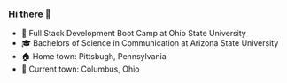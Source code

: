 ### Hi there 👋

- :school_satchel: Full Stack Development Boot Camp at Ohio State University 
- :mortar_board: Bachelors of Science in Communication at Arizona State University 
- :house: Home town: Pittsbugh, Pennsylvania 
- :round_pushpin: Current town: Columbus, Ohio
